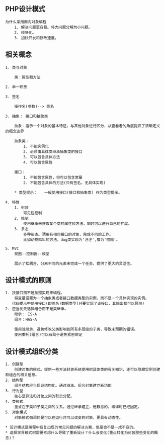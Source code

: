 ## PHP设计模式
    为什么采用面向对象编程
        1. 解决问题更容易。将大问题分解为小问题。
        2. 模块化。
        3. 加快开发和修改速度。
        
## 相关概念
    1. 类与对象
    
        类：属性和方法
    
    2. 单一职责
    
    3. 签名
        
        操作名(参数)--> 签名
    
    3. 抽象： 接口和抽象类
        
        抽象：指示一个对象的基本特征，与其他对象进行区分，从查看者的角度提供了清晰定义的概念边界
        
        抽象类： 
            1. 不能实例化
            2. 必须由具体类继承抽象类的接口
            3. 可以包含具体方法
            4. 可以包含属性
            
        接口：
            1. 不能包含属性，但可以包含常量
            2. 不能包含具体的方法(只有签名，无具体实现)

        * 类型提示：   一般使用接口(接口和抽象类) 作为类型提示。
        
    4. 特性
        1. 封装
            可见性控制
        2. 继承
            使用继承来获取某个类的属性和方法，同时可以进行自己的扩展。
        3. 多态
            多种形态。调用有相同接口的对象，完成不同的工作。
            比如动物鸣叫的方法，dog类实现为'汪汪',猫为'喵喵'。    
    
    5. MVC
        视图--控制器--模型
        
        展示了松耦合，分离不同的元素来完成一个任务，提供了更大的灵活性。

## 设计模式的原则

    1. 按接口而不是按照实现来编程。
        将变量设置为一个抽象类或者接口数据类型的实例，而不是一个具体实现的实例。
       代码提示中使用接口(即签名)数据类型(只要实现了该接口，其输出都可以预测)            
    2. 应当优先选择组合而不是类继承。                           
        继承： IS-A
        组合：HAS-A
        
        使用浅继承，避免修改父类影响到所有多层级的子类，导致未预期的错误。
        使用委托(组合)可以有助于避免紧密绑定

## 设计模式组织分类
   
    1. 创建型
        创建对象的模式。提供一些方法封装系统使用的具体类的有关知识，还可以隐藏实例创建和组合的相关信息。
    2. 结构型
        组合结构应当保证结构化。通过继承、组合对象建立新功能
    3. 行为型             
        核心是算法和对象之间的职责分配。  
    4. 类模式
        重点在于类和子类之间的关系。通过继承建立，是静态的，编译时已经固定。
    5. 对象模式
        对象模式强调的是可以在运行时可以改变的对象，更具有动态性。
        
    * 设计模式是编程中反复出现的常见问题的解决方案，但是也不是一成不变的。
    * 选择世界模式时需要考虑什么导致了重新设计？什么会变化(重点转化为封装那些变化的概念)？   
      